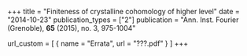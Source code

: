 +++
title = "Finiteness of crystalline cohomology of higher level"
date = "2014-10-23"
publication_types = ["2"]
publication = "Ann. Inst. Fourier (Grenoble), **65** (2015), no. 3, 975-1004"

url_custom = [ { name = "Errata", url = "???.pdf" } ]
+++
